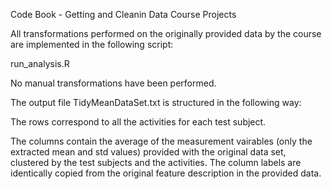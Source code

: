 Code Book - Getting and Cleanin Data Course Projects


All transformations performed on the originally provided data by the course are implemented in the following script:

run_analysis.R

No manual transformations have been performed. 


The output file TidyMeanDataSet.txt is structured in the following way:

The rows correspond to all the activities for each test subject. 

The columns contain the average of the measurement vairables (only the extracted mean and std values) provided with the original data set, clustered by the test subjects and the activities. 
The column labels are identically copied from the original feature description in the provided data. 